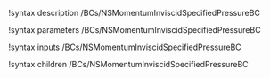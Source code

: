 !syntax description /BCs/NSMomentumInviscidSpecifiedPressureBC

!syntax parameters /BCs/NSMomentumInviscidSpecifiedPressureBC

!syntax inputs /BCs/NSMomentumInviscidSpecifiedPressureBC

!syntax children /BCs/NSMomentumInviscidSpecifiedPressureBC
